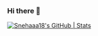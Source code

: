### Hi there 👋
[![Snehaaa18's GitHub | Stats](https://stats.quine.sh/Snehaaa18/github?theme=dark)](https://quine.sh?utm_source=widgets&utm_campaign=Snehaaa18)
<!--
**Snehaaa18/Snehaaa18** is a ✨ _special_ ✨ repository because its `README.md` (this file) appears on your GitHub profile.

Here are some ideas to get you started:

- 🔭 I’m currently working on ...
- 🌱 I’m currently learning ...
- 👯 I’m looking to collaborate on ...
- 🤔 I’m looking for help with ...
- 💬 Ask me about ...
- 📫 How to reach me: ...
- 😄 Pronouns: ...
- ⚡ Fun fact: ...
-->
